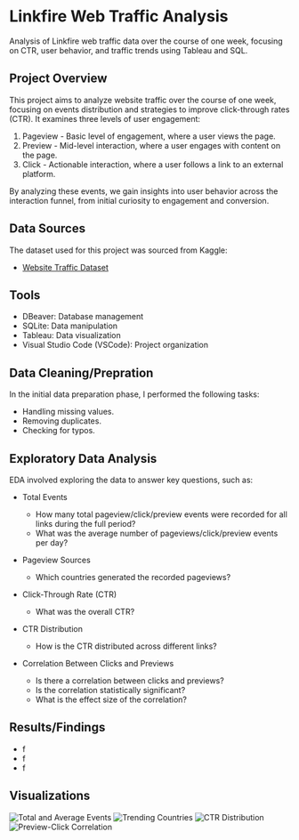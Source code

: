 # Linkfire Web Traffic Analysis
Analysis of Linkfire web traffic data over the course of one week, focusing on CTR, user behavior, and traffic trends using Tableau and SQL.

## Project Overview
This project aims to analyze website traffic over the course of one week, focusing on events distribution and strategies to improve click-through rates (CTR). It examines three levels of user engagement:
1. Pageview - Basic level of engagement, where a user views the page.
2. Preview - Mid-level interaction, where a user engages with content on the page.
3. Click - Actionable interaction, where a user follows a link to an external platform.
   
By analyzing these events, we gain insights into user behavior across the interaction funnel, from initial curiosity to engagement and conversion.

## Data Sources
The dataset used for this project was sourced from Kaggle:
- [Website Traffic Dataset](https://www.kaggle.com/datasets/harshalpanchal/website-traffic)

## Tools
- DBeaver: Database management
- SQLite: Data manipulation
- Tableau: Data visualization
- Visual Studio Code (VSCode): Project organization

## Data Cleaning/Prepration
In the initial data preparation phase, I performed the following tasks:
- Handling missing values.
- Removing duplicates.
- Checking for typos.

## Exploratory Data Analysis
EDA involved exploring the data to answer key questions, such as:
- Total Events
   - How many total pageview/click/preview events were recorded for all links during the full period?
   - What was the average number of pageviews/click/preview events per day?

- Pageview Sources
   - Which countries generated the recorded pageviews?

- Click-Through Rate (CTR)
   - What was the overall CTR?

- CTR Distribution
  - How is the CTR distributed across different links?

- Correlation Between Clicks and Previews
   - Is there a correlation between clicks and previews?
   - Is the correlation statistically significant?
   - What is the effect size of the correlation?

## Results/Findings
- f
- f
- f

## Visualizations
![Total and Average Events](https://github.com/user-attachments/assets/03a73671-2b3f-43bf-822b-9c43b4a51ea4)
![Trending Countries](https://github.com/user-attachments/assets/90090e21-411a-4169-a2d5-0e847d25590c)
![CTR Distribution](https://github.com/user-attachments/assets/3a9db8be-3b7a-4aac-9e72-c864706f5790)
![Preview-Click Correlation](https://github.com/user-attachments/assets/b84e0542-9fed-4a6c-acbd-df8207f34825)







